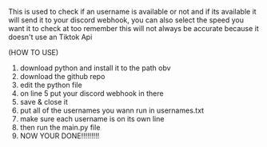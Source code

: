 This is used to check if an username is available or not and if its available it will
send it to your discord webhook, you can also select the speed you want it to check at too
remember this will not always be accurate because it doesn't use an Tiktok Api

(HOW TO USE)
1. download python and install it to the path obv
2. download the github repo
3. edit the python file
4. on line 5 put your discord webhook in there
5. save & close it
6. put all of the usernames you wann run in usernames.txt
7. make sure each username is on its own line
8. then run the main.py file
9. NOW YOUR DONE!!!!!!!!!
